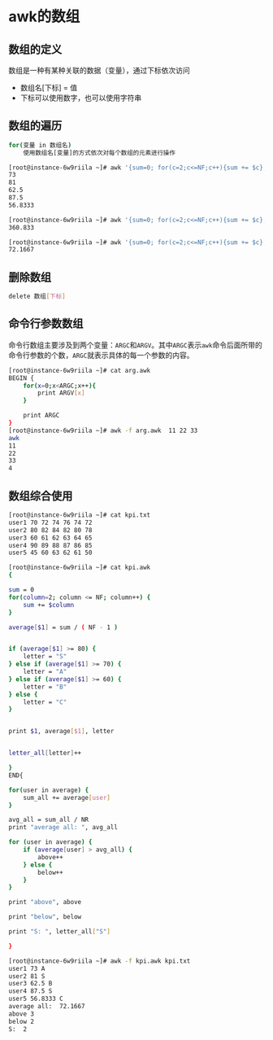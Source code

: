 # awk的数组

## 数组的定义

数组是一种有某种关联的数据（变量），通过下标依次访问

- 数组名[下标] = 值
- 下标可以使用数字，也可以使用字符串

## 数组的遍历

```bash
for(变量 in 数组名)
    使用数组名[变量]的方式依次对每个数组的元素进行操作
```
```bash
[root@instance-6w9riila ~]# awk '{sum=0; for(c=2;c<=NF;c++){sum += $c};average[$1] = sum / (NF-1)}END{for(user in average) print average[user]}' kpi.txt
73
81
62.5
87.5
56.8333
```

```bash
[root@instance-6w9riila ~]# awk '{sum=0; for(c=2;c<=NF;c++){sum += $c};average[$1] = sum / (NF-1)}END{for(user in average) sum2 += average[user]; print sum2}' kpi.txt
360.833
```

```bash
[root@instance-6w9riila ~]# awk '{sum=0; for(c=2;c<=NF;c++){sum += $c};average[$1] = sum / (NF-1)}END{for(user in average) sum2 += average[user]; print sum2/NR}' kpi.txt
72.1667
```

## 删除数组

```bash
delete 数组[下标]
```

## 命令行参数数组

命令行数组主要涉及到两个变量：`ARGC`和`ARGV`。其中`ARGC`表示`awk`命令后面所带的命令行参数的个数，`ARGC`就表示具体的每一个参数的内容。

```bash
[root@instance-6w9riila ~]# cat arg.awk
BEGIN {
	for(x=0;x<ARGC;x++){
		print ARGV[x]
	}

	print ARGC
}
[root@instance-6w9riila ~]# awk -f arg.awk  11 22 33
awk
11
22
33
4
```

## 数组综合使用

```bash
[root@instance-6w9riila ~]# cat kpi.txt
user1 70 72 74 76 74 72
user2 80 82 84 82 80 78
user3 60 61 62 63 64 65
user4 90 89 88 87 86 85
user5 45 60 63 62 61 50
```

```bash
[root@instance-6w9riila ~]# cat kpi.awk
{

sum = 0
for(column=2; column <= NF; column++) {
	sum += $column
}

average[$1] = sum / ( NF - 1 )


if (average[$1] >= 80) {
	letter = "S"
} else if (average[$1] >= 70) {
	letter = "A"
} else if (average[$1] >= 60) {
	letter = "B"
} else {
	letter = "C"
}


print $1, average[$1], letter


letter_all[letter]++

}
END{

for(user in average) {
	sum_all += average[user]
}

avg_all = sum_all / NR
print "average all: ", avg_all

for (user in average) {
	if (average[user] > avg_all) {
		above++
	} else {
		below++
	}
}

print "above", above

print "below", below

print "S: ", letter_all["S"]

}
```

```bash
[root@instance-6w9riila ~]# awk -f kpi.awk kpi.txt
user1 73 A
user2 81 S
user3 62.5 B
user4 87.5 S
user5 56.8333 C
average all:  72.1667
above 3
below 2
S:  2
```